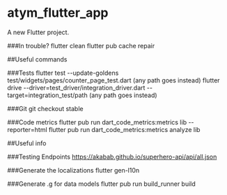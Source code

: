 # atym_flutter_app

A new Flutter project.

###In trouble?
flutter clean
flutter pub cache repair

##Useful commands

###Tests
flutter test --update-goldens test/widgets/pages/counter_page_test.dart (any path goes instead)
flutter drive --driver=test_driver/integration_driver.dart --target=integration_test/path (any path goes instead)

###Git
git checkout stable

###Code metrics
flutter pub run dart_code_metrics:metrics lib --reporter=html
flutter pub run dart_code_metrics:metrics analyze lib

##Useful info

###Testing Endpoints
https://akabab.github.io/superhero-api/api/all.json

###Generate the localizations
flutter gen-l10n

###Generate .g for data models
flutter pub run build_runner build